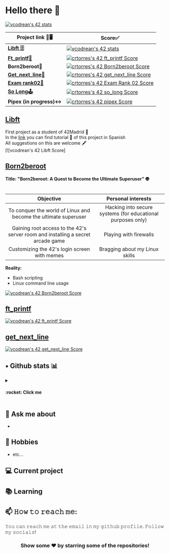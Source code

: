 # Hello there 👋

[![vcodrean's 42 stats](https://badge42.vercel.app/api/v2/cl8tyc4p100490gl7xdv5vwb1/stats?cursusId=21&coalitionId=64)](https://github.com/JaeSeoKim/badge42)

 Project link 🔗🖥️ | Score✅ |
|----------|---------|
| [**Libft 🗄️**](https://github.com/vittoricd/libft) | [![vcodrean's 42 stats](https://badge42.vercel.app/api/v2/cl8tyc4p100490gl7xdv5vwb1/stats?cursusId=21&coalitionId=64)](https://github.com/JaeSeoKim/badge42) |
| [**Ft_printf📝**](https://github.com/crkn07/ft_printf) | [![crtorres's 42 ft_printf Score](https://badge42.vercel.app/api/v2/clewxyk6x00060flbqd983yqz/project/2827755)](https://github.com/JaeSeoKim/badge42) |
| **Born2beroot🦾** | [![crtorres's 42 Born2beroot Score](https://badge42.vercel.app/api/v2/clewxyk6x00060flbqd983yqz/project/2820612)](https://github.com/JaeSeoKim/badge42) |
| [**Get_next_line📌**](https://github.com/crkn07/get_next_line) | [![crtorres's 42 get_next_line Score](https://badge42.vercel.app/api/v2/clewxyk6x00060flbqd983yqz/project/2837234)](https://github.com/JaeSeoKim/badge42) |
| [**Exam rank02📣**](https://github.com/crkn07/examen-1) | [![crtorres's 42 Exam Rank 02 Score](https://badge42.vercel.app/api/v2/clewxyk6x00060flbqd983yqz/project/2913432)](https://github.com/JaeSeoKim/badge42) |
| [**So Long🕹️**](https://github.com/crkn07/so_long_42) | [![crtorres's 42 so_long Score](https://badge42.vercel.app/api/v2/clewxyk6x00060flbqd983yqz/project/2878596)](https://github.com/JaeSeoKim/badge42) |
| **Pipex (in progress)↔️** | [![crtorres's 42 pipex Score](https://badge42.vercel.app/api/v2/clewxyk6x00060flbqd983yqz/project/3004793)](https://github.com/JaeSeoKim/badge42) |


## [Libft](../../../Libft)
First project as a student of 42Madrid 🚀 <br>
In the [link](../../../Libft) you can find tutorial 📖 of this project in Spanish<br>
All suggestions on this are welcome 🖋 <br>
[![vcodrean's 42 Libft Score]

## [Born2beroot](../../../Born2beRoot)
**Title: "Born2beroot: A Quest to Become the Ultimate Superuser" :alien:** <br> <br>

| Objective | Personal interests| 
|:----------: | :----------------: | 
To conquer the world of Linux and become the ultimate superuser | Hacking into secure systems (for educational purposes only)
Gaining root access to the 42's server room and installing a secret arcade game  | Playing with firewalls
Customizing the 42's login screen with memes | Bragging about my Linux skills|

**Reality:**<br>

- Bash scripting<br>
- Linux command line usage<br>

[![vcodrean's 42 Born2beroot Score](https://badge42.vercel.app/api/v2/cl8tyc4p100490gl7xdv5vwb1/project/2851460)](https://github.com/JaeSeoKim/badge42)

## [ft_printf](../../../ft_printf)
[![vcodrean's 42 ft_printf Score](https://badge42.vercel.app/api/v2/cl8tyc4p100490gl7xdv5vwb1/project/2914472)](https://github.com/JaeSeoKim/badge42)

## [get_next_line](../../../get_next_line)

[![vcodrean's 42 get_next_line Score](https://badge42.vercel.app/api/v2/cl8tyc4p100490gl7xdv5vwb1/project/2926283)](https://github.com/JaeSeoKim/badge42)




## ▪️ Github stats 📊
<details> <summary><h4>:rocket: Click me </h4></summary>


![Top Langs](https://github-readme-stats.vercel.app/api/top-langs/?username=vittoric&layout=compact&theme=algolia&hide_border=true)

![vittoric's github stats](https://github-readme-stats.vercel.app/api?username=vittoric&show_icons=true&hide_border=true&theme=algolia)

![visitor badge](https://visitor-badge.glitch.me/badge?page_id=vittoric.visitor-badge)
  </details>

## 💬 Ask me about
- 

## 📅 Hobbies

- etc...

## 💻 Current project

## 📚 Learning


## 📫 𝙷𝚘𝚠 𝚝𝚘 𝚛𝚎𝚊𝚌𝚑 𝚖𝚎:
𝚈𝚘𝚞 𝚌𝚊𝚗 𝚛𝚎𝚊𝚌𝚑 𝚖𝚎 𝚊𝚝 𝚝𝚑𝚎 𝚎𝚖𝚊𝚒𝚕 𝚒𝚗 𝚖𝚢 𝚐𝚒𝚝𝚑𝚞𝚋 𝚙𝚛𝚘𝚏𝚒𝚕𝚎. 𝙵𝚘𝚕𝚕𝚘𝚠 𝚖𝚢 𝚜𝚘𝚌𝚒𝚊𝚕𝚜!
<!--
[<img src="https://raw.githubusercontent.com/Raymo111/Raymo111/master/socials/linkedin.png" height="40em" align="center" alt="Follow Raymo111 on LinkedIn" title="Follow Raymo111 on LinkedIn"/>](https://linkedin.com/in/Raymo111)
[<img src="https://raw.githubusercontent.com/Raymo111/Raymo111/master/socials/twitter.svg" height="40em" align="center" alt="Follow Raym0111 on Twitter" title="Follow Raymo111 on Twitter"/>](https://twitter.com/Raym0111)
[<img src="https://raw.githubusercontent.com/Raymo111/Raymo111/master/socials/instagram.svg" height="40em" align="center" alt="Follow Raymo111 on Instagram" title="Follow Raymo111 on Instagram"/>](https://instagram.com/Raymo111) -->

<div align="center">

### Show some ❤️ by starring some of the repositories!

</div>
